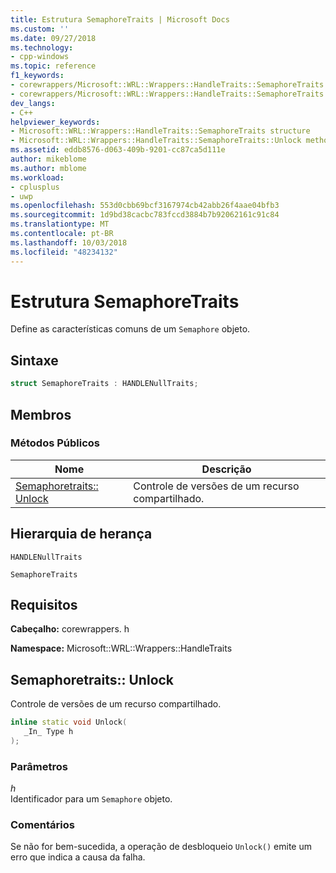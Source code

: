 ```yaml
---
title: Estrutura SemaphoreTraits | Microsoft Docs
ms.custom: ''
ms.date: 09/27/2018
ms.technology:
- cpp-windows
ms.topic: reference
f1_keywords:
- corewrappers/Microsoft::WRL::Wrappers::HandleTraits::SemaphoreTraits
- corewrappers/Microsoft::WRL::Wrappers::HandleTraits::SemaphoreTraits::Unlock
dev_langs:
- C++
helpviewer_keywords:
- Microsoft::WRL::Wrappers::HandleTraits::SemaphoreTraits structure
- Microsoft::WRL::Wrappers::HandleTraits::SemaphoreTraits::Unlock method
ms.assetid: eddb8576-d063-409b-9201-cc87ca5d111e
author: mikeblome
ms.author: mblome
ms.workload:
- cplusplus
- uwp
ms.openlocfilehash: 553d0cbb69bcf3167974cb42abb26f4aae04bfb3
ms.sourcegitcommit: 1d9bd38cacbc783fccd3884b7b92062161c91c84
ms.translationtype: MT
ms.contentlocale: pt-BR
ms.lasthandoff: 10/03/2018
ms.locfileid: "48234132"
---
```

# <a name="semaphoretraits-structure"></a>Estrutura SemaphoreTraits

Define as características comuns de um `Semaphore` objeto.

## <a name="syntax"></a>Sintaxe

```cpp
struct SemaphoreTraits : HANDLENullTraits;
```

## <a name="members"></a>Membros

### <a name="public-methods"></a>Métodos Públicos

Nome                               | Descrição
---------------------------------- | --------------------------------------
[Semaphoretraits:: Unlock](#unlock) | Controle de versões de um recurso compartilhado.

## <a name="inheritance-hierarchy"></a>Hierarquia de herança

`HANDLENullTraits`

`SemaphoreTraits`

## <a name="requirements"></a>Requisitos

**Cabeçalho:** corewrappers. h

**Namespace:** Microsoft::WRL::Wrappers::HandleTraits

## <a name="unlock"></a>Semaphoretraits:: Unlock

Controle de versões de um recurso compartilhado.

```cpp
inline static void Unlock(
   _In_ Type h
);
```

### <a name="parameters"></a>Parâmetros

*h*<br/>
Identificador para um `Semaphore` objeto.

### <a name="remarks"></a>Comentários

Se não for bem-sucedida, a operação de desbloqueio `Unlock()` emite um erro que indica a causa da falha.
